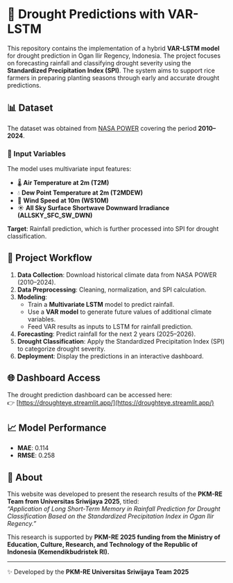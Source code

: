 # 🌾 Drought Predictions with VAR-LSTM  

This repository contains the implementation of a hybrid **VAR-LSTM model** for drought prediction in Ogan Ilir Regency, Indonesia. The project focuses on forecasting rainfall and classifying drought severity using the **Standardized Precipitation Index (SPI)**. The system aims to support rice farmers in preparing planting seasons through early and accurate drought predictions.  

## 📊 Dataset  
The dataset was obtained from [NASA POWER](https://power.larc.nasa.gov/) covering the period **2010–2024**.  

### 🌱 Input Variables  
The model uses multivariate input features:  
- 🌡️ **Air Temperature at 2m (T2M)**  
- 💧 **Dew Point Temperature at 2m (T2MDEW)**  
- 🍃 **Wind Speed at 10m (WS10M)**  
- ☀️ **All Sky Surface Shortwave Downward Irradiance (ALLSKY_SFC_SW_DWN)**  

**Target**: Rainfall prediction, which is further processed into SPI for drought classification.  

## 🔄 Project Workflow  
1. **Data Collection**: Download historical climate data from NASA POWER (2010–2024).  
2. **Data Preprocessing**: Cleaning, normalization, and SPI calculation.  
3. **Modeling**:  
   - Train a **Multivariate LSTM** model to predict rainfall.  
   - Use a **VAR model** to generate future values of additional climate variables.  
   - Feed VAR results as inputs to LSTM for rainfall prediction.  
4. **Forecasting**: Predict rainfall for the next 2 years (2025–2026).  
5. **Drought Classification**: Apply the Standardized Precipitation Index (SPI) to categorize drought severity.  
6. **Deployment**: Display the predictions in an interactive dashboard.  

## 🌐 Dashboard Access  
The drought prediction dashboard can be accessed here:  
👉 [https://droughteye.streamlit.app/](https://droughteye.streamlit.app/)  

## 📈 Model Performance  
- **MAE**: 0.114  
- **RMSE**: 0.258  

## 📖 About  
This website was developed to present the research results of the **PKM-RE Team from Universitas Sriwijaya 2025**, titled:  
*“Application of Long Short-Term Memory in Rainfall Prediction for Drought Classification Based on the Standardized Precipitation Index in Ogan Ilir Regency.”*  

This research is supported by **PKM-RE 2025 funding from the Ministry of Education, Culture, Research, and Technology of the Republic of Indonesia (Kemendikbudristek RI).**  

---  

✨ Developed by the **PKM-RE Universitas Sriwijaya Team 2025**  

